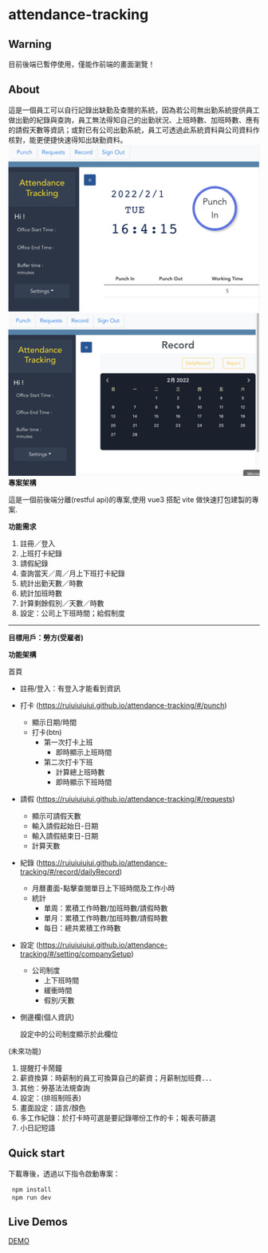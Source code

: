 # attendance-tracking

## Warning

目前後端已暫停使用，僅能作前端的畫面瀏覽！

## About

這是一個員工可以自行記錄出缺勤及查閱的系統，因為若公司無出勤系統提供員工做出勤的紀錄與查詢，員工無法得知自己的出勤狀況、上班時數、加班時數、應有的請假天數等資訊；或對已有公司出勤系統，員工可透過此系統資料與公司資料作核對，能更便捷快速得知出缺勤資料。
![This is an image](/src/assets/imges/readme_pic.jpg)
![This is an image](/src/assets/imges/readme_pic1.jpg)
**專案架構**

這是一個前後端分離(restful api)的專案,使用 vue3 搭配 vite 做快速打包建製的專案.

**功能需求**

1. 註冊／登入
2. 上班打卡紀錄
3. 請假紀錄
4. 查詢當天／周／月上下班打卡紀錄
5. 統計出勤天數／時數
6. 統計加班時數
7. 計算剩餘假別／天數／時數
8. 設定：公司上下班時間；給假制度

---

**目標用戶：勞方(受雇者)**

**功能架構**

首頁

- 註冊/登入：有登入才能看到資訊
- 打卡 (https://ruiuiuiuiui.github.io/attendance-tracking/#/punch)
  - 顯示日期/時間
  - 打卡(btn)
    - 第一次打卡上班
      - 即時顯示上班時間
    - 第二次打卡下班
      - 計算總上班時數
      - 即時顯示下班時間
- 請假 (https://ruiuiuiuiui.github.io/attendance-tracking/#/requests)
  - 顯示可請假天數
  - 輸入請假起始日-日期
  - 輸入請假結束日-日期
  - 計算天數
- 紀錄 (https://ruiuiuiuiui.github.io/attendance-tracking/#/record/dailyRecord)
  - 月曆畫面-點擊查閱單日上下班時間及工作小時
  - 統計
    - 單周：累積工作時數/加班時數/請假時數
    - 單月：累積工作時數/加班時數/請假時數
    - 每日：總共累積工作時數
- 設定 (https://ruiuiuiuiui.github.io/attendance-tracking/#/setting/companySetup)
  - 公司制度
    - 上下班時間
    - 緩衝時間
    - 假別/天數
- 側邊欄(個人資訊)

  設定中的公司制度顯示於此欄位

(未來功能)

1. 提醒打卡鬧鐘
2. 薪資換算：時薪制的員工可換算自己的薪資；月薪制加班費．．．
3. 其他：勞基法法規查詢
4. 設定：(排班制班表)
5. 畫面設定：語言/顏色
6. 多工作紀錄：於打卡時可選是要記錄哪份工作的卡；報表可篩選
7. 小日記短語

## Quick start

下載專後，透過以下指令啟動專案：

```
 npm install
 npm run dev
```

## Live Demos

[DEMO](https://ruiuiuiuiui.github.io/attendance-tracking/#/signinRegister)
